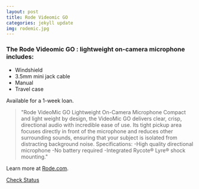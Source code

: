 ```yaml
---
layout: post
title: Rode Videomic GO 
categories: jekyll update
img: rodemic.jpg
---
```


### The Rode Videomic GO : lightweight on-camera microphone includes:

* Windshield
* 3.5mm mini jack cable
* Manual
* Travel case

Available for a 1-week loan. 
>"Rode VideoMic GO Lightweight On-Camera Microphone Compact and light weight by design, the VideoMic GO delivers clear, crisp, directional audio with incredible ease of use. Its tight pickup area focuses directly in front of the microphone and reduces other surrounding sounds, ensuring that your subject is isolated from distracting background noise. Specifications: -High quality directional microphone -No battery required -Integrated Rycote® Lyre® shock mounting."

Learn more at [Rode.com](http://www.rode.com/microphones/videomicgo).

<a href="https://vufind.carli.illinois.edu/vf-dpu/Record/dpu_1260736" target="_blank" class="btn btn-primary btn-lg">Check Status</a>
